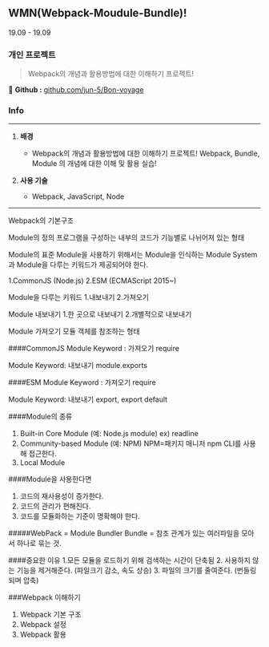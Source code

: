 ## WMN(Webpack-Moudule-Bundle)!

19.09 - 19.09

### 개인 프로젝트

> Webpack의 개념과 활용방법에 대한 이해하기 프로젝트!

🔎  **Github   :** [github.com/jun-5/Bon-voyage](https://github.com/jun-5/Bon-voyage)


### Info

---

1. **배경**
    -  Webpack의 개념과 활용방법에 대한 이해하기 프로젝트!
       Webpack, Bundle, Module 의 개념에 대한 이해 및 활용 실습!
       
2. **사용 기술**
    - Webpack, JavaScript, Node


---------------------------------------------------------------------------------------------------------------------------------------
Webpack의 기본구조

Module의 정의
프로그램을 구성하는 내부의 코드가 기능별로 나뉘어져 있는 형태

Module의 표준
Module을 사용하기 위해서는 Module을 인식하는 Module System과 Module을 다루는 키워드가 제공되어야 한다.

1.CommonJS (Node.js)
2.ESM (ECMAScript 2015~)

Module을 다루는 키워드
1.내보내기
2.가져오기

Module 내보내기
1.한 곳으로 내보내기
2.개별적으로 내보내기

Module 가져오기
모듈 객체를 참조하는 형태 


####CommonJS 
Module Keyword : 가져오기
require

Module Keyword: 내보내기
module.exports

####ESM
Module Keyword : 가져오기
require

Module Keyword: 내보내기
export, export default


####Module의 종류
1. Built-in Core Module (예: Node.js module)
   ex) readline
2. Community-based Module (예: NPM)
NPM=패키지 매니저
npm CLI를 사용해 접근한다.
3. Local Module 

####Module을 사용한다면
1. 코드의 재사용성이 증가한다.
2. 코드의 관리가 편해진다.
3. 코드를 모듈화하는 기준이 명확해야 한다.



#####WebPack = Module Bundler
Bundle = 참조 관계가 있는 여러파일을 모아서 하나로 묶는 것.

####중요한 이유
1.모든 모듈을 로드하기 위해 검색하는 시간이 단축됨
2. 사용하지 않는 기능을 제거해준다. (파일크기 감소, 속도 상승)
3. 파일의 크기를 줄여준다. (번들링되며 압축)

###Webpack 이해하기
1. Webpack 기본 구조
2. Webpack 설정
3. Webpack 활용

